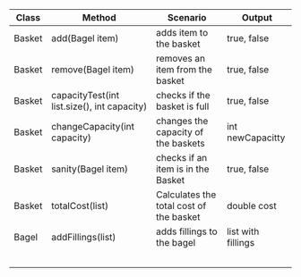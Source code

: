 
| Class  | Method                                      | Scenario                                | Output             |
|--------|---------------------------------------------|-----------------------------------------|--------------------|
| Basket | add(Bagel item)                             | adds item to the basket                 | true, false        |
| Basket | remove(Bagel item)                          | removes an item from the basket         | true, false        |
| Basket | capacityTest(int list.size(), int capacity) | checks if the basket is full            | true, false        |
| Basket | changeCapacity(int capacity)                | changes the capacity of the baskets     | int newCapacitty   |
| Basket | sanity(Bagel item)                          | checks if an item is in the Basket      | true, false        |
| Basket | totalCost(list)                             | Calculates the total cost of the basket | double cost        |
| Bagel  | addFillings(list)                           | adds fillings to the bagel              | list with fillings |
|        |                                             |                                         |                    |
|        |                                             |                                         |                    |
|        |                                             |                                         |                    |
|        |                                             |                                         |                    |
|        |                                             |                                         |                    |
